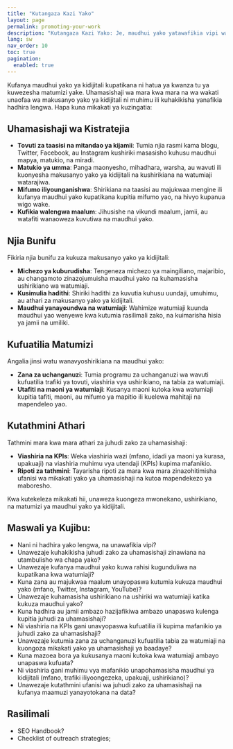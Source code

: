 ```yaml
---
title: "Kutangaza Kazi Yako"
layout: page
permalink: promoting-your-work
description: "Kutangaza Kazi Yako: Je, maudhui yako yatawafikia vipi watu?"
lang: sw
nav_order: 10
toc: true
pagination: 
  enabled: true
---
```


Kufanya maudhui yako ya kidijitali kupatikana ni hatua ya kwanza tu ya kuwezesha matumizi yake. Uhamasishaji wa mara kwa mara na wa wakati unaofaa wa makusanyo yako ya kidijitali ni muhimu ili kuhakikisha yanafikia hadhira lengwa. Hapa kuna mikakati ya kuzingatia:

## Uhamasishaji wa Kistratejia

* **Tovuti za taasisi na mitandao ya kijamii**: Tumia njia rasmi kama blogu, Twitter, Facebook, au Instagram kushiriki masasisho kuhusu maudhui mapya, matukio, na miradi.
* **Matukio ya umma**: Panga maonyesho, mihadhara, warsha, au wavuti ili kuonyesha makusanyo yako ya kidijitali na kushirikiana na watumiaji watarajiwa.
* **Mifumo iliyounganishwa**: Shirikiana na taasisi au majukwaa mengine ili kufanya maudhui yako kupatikana kupitia mifumo yao, na hivyo kupanua wigo wake.
* **Kufikia walengwa maalum**: Jihusishe na vikundi maalum, jamii, au watafiti wanaoweza kuvutiwa na maudhui yako.

## Njia Bunifu

Fikiria njia bunifu za kukuza makusanyo yako ya kidijitali:

* **Michezo ya kuburudisha**: Tengeneza michezo ya maingiliano, majaribio, au changamoto zinazojumuisha maudhui yako na kuhamasisha ushirikiano wa watumiaji.
* **Kusimulia hadithi**: Shiriki hadithi za kuvutia kuhusu uundaji, umuhimu, au athari za makusanyo yako ya kidijitali.
* **Maudhui yanayoundwa na watumiaji**: Wahimize watumiaji kuunda maudhui yao wenyewe kwa kutumia rasilimali zako, na kuimarisha hisia ya jamii na umiliki.

## Kufuatilia Matumizi

Angalia jinsi watu wanavyoshirikiana na maudhui yako:

* **Zana za uchanganuzi**: Tumia programu za uchanganuzi wa wavuti kufuatilia trafiki ya tovuti, viashiria vya ushirikiano, na tabia za watumiaji.
* **Utafiti na maoni ya watumiaji**: Kusanya maoni kutoka kwa watumiaji kupitia tafiti, maoni, au mifumo ya mapitio ili kuelewa mahitaji na mapendeleo yao.

## Kutathmini Athari

Tathmini mara kwa mara athari za juhudi zako za uhamasishaji:

* **Viashiria na KPIs**: Weka viashiria wazi (mfano, idadi ya maoni ya kurasa, upakuaji) na viashiria muhimu vya utendaji (KPIs) kupima mafanikio.
* **Ripoti za tathmini**: Tayarisha ripoti za mara kwa mara zinazohitimisha ufanisi wa mikakati yako ya uhamasishaji na kutoa mapendekezo ya maboresho.

Kwa kutekeleza mikakati hii, unaweza kuongeza mwonekano, ushirikiano, na matumizi ya maudhui yako ya kidijitali.

## Maswali ya Kujibu:

* Nani ni hadhira yako lengwa, na unawafikia vipi?
* Unawezaje kuhakikisha juhudi zako za uhamasishaji zinawiana na utambulisho wa chapa yako?
* Unawezaje kufanya maudhui yako kuwa rahisi kugunduliwa na kupatikana kwa watumiaji?
* Kuna zana au majukwaa maalum unayopaswa kutumia kukuza maudhui yako (mfano, Twitter, Instagram, YouTube)?
* Unawezaje kuhamasisha ushirikiano na ushiriki wa watumiaji katika kukuza maudhui yako?
* Kuna hadhira au jamii ambazo hazijafikiwa ambazo unapaswa kulenga kupitia juhudi za uhamasishaji?
* Ni viashiria na KPIs gani unavyopaswa kufuatilia ili kupima mafanikio ya juhudi zako za uhamasishaji?
* Unawezaje kutumia zana za uchanganuzi kufuatilia tabia za watumiaji na kuongoza mikakati yako ya uhamasishaji ya baadaye?
* Kuna mazoea bora ya kukusanya maoni kutoka kwa watumiaji ambayo unapaswa kufuata?
* Ni viashiria gani muhimu vya mafanikio unapohamasisha maudhui ya kidijitali (mfano, trafiki iliyoongezeka, upakuaji, ushirikiano)?
* Unawezaje kutathmini ufanisi wa juhudi zako za uhamasishaji na kufanya maamuzi yanayotokana na data?

## Rasilimali

* SEO Handbook?
* Checklist of outreach strategies; 